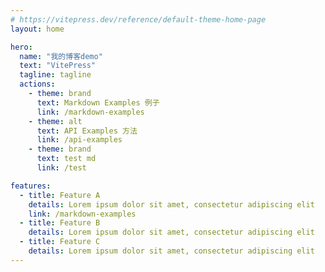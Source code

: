 ```yaml
---
# https://vitepress.dev/reference/default-theme-home-page
layout: home

hero:
  name: "我的博客demo"
  text: "VitePress"
  tagline: tagline
  actions:
    - theme: brand
      text: Markdown Examples 例子
      link: /markdown-examples
    - theme: alt
      text: API Examples 方法
      link: /api-examples
    - theme: brand
      text: test md
      link: /test

features:
  - title: Feature A
    details: Lorem ipsum dolor sit amet, consectetur adipiscing elit
    link: /markdown-examples
  - title: Feature B
    details: Lorem ipsum dolor sit amet, consectetur adipiscing elit
  - title: Feature C
    details: Lorem ipsum dolor sit amet, consectetur adipiscing elit
---
```


